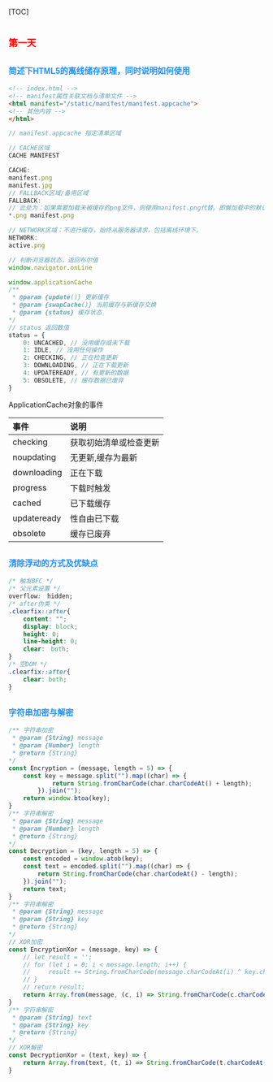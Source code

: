 [TOC]

# <font color=red size=4 face="sans-serif">第一天</font>

## <font color=dodgerblue size=3 face="sans-serif">简述下HTML5的离线储存原理，同时说明如何使用</font>

<!-- 存疑 -->

``` HTML
<!-- index.html -->
<!-- manifest属性关联文档与清单文件 -->
<html manifest="/static/manifest/manifest.appcache">
<!-- 其他内容 -->
</html>
```

``` JavaScript
// manifest.appcache 指定清单区域

// CACHE区域
CACHE MANIFEST

CACHE:
manifest.png
manifest.jpg
// FALLBACK区域/备用区域
FALLBACK:
// 此处为：如果需要加载未被缓存的png文件，则使用manifest.png代替。即懒加载中的默认图片。
*.png manifest.png

// NETWORK区域：不进行缓存，始终从服务器请求，包括离线环境下。
NETWORK:
active.png
```

``` JavaScript
// 判断浏览器状态，返回布尔值
window.navigator.onLine
```

<!-- 使用离线缓存 -->
``` JavaScript
window.applicationCache
/**
 * @param {update()} 更新缓存
 * @param {swapCache()} 当前缓存与新缓存交换
 * @param {status} 缓存状态
*/
// status 返回数值
status = {
    0: UNCACHED, // 没用缓存或未下载
    1: IDLE, // 没用任何操作
    2: CHECKING, // 正在检查更新
    3: DOWNLOADING, // 正在下载更新
    4: UPDATEREADY, // 有更新的数据
    5: OBSOLETE, // 缓存数据已废弃
}
```

ApplicationCache对象的事件

| 事件 | 说明 |
| :------ | :------ |
| checking | 获取初始清单或检查更新 |
| noupdating | 无更新,缓存为最新 |
| downloading | 正在下载 |
| progress | 下载时触发 |
| cached | 已下载缓存 |
| updateready | 性自由已下载 |
| obsolete | 缓存已废弃 |

## <font color=dodgerblue size=3 face="sans-serif">清除浮动的方式及优缺点</font>

``` CSS
/* 触发BFC */
/* 父元素设置 */
overflow:　hidden;
/* after伪类 */
.clearfix::after{
    content: "";
    display: block;
    height: 0;
    line-height: 0;
    clear:　both;
}
/* 空DOM */
.clearfix::after{
    clear: both;
}
```

## <font color=dodgerblue size=3 face="sans-serif">字符串加密与解密</font>

``` JavaScript
/** 字符串加密
 * @param {String} message
 * @param {Number} length
 * @return {String}
*/
const Encryption = (message, length = 5) => {
    const key = message.split("").map((char) => {
            return String.fromCharCode(char.charCodeAt() + length);
        }).join("");
    return window.btoa(key);
}
/** 字符串解密
 * @param {String} message
 * @param {Number} length
 * @return {String}
*/
const Decryption = (key, length = 5) => {
    const encoded = window.atob(key); 
    const text = encoded.split("").map((char) => {
        return String.fromCharCode(char.charCodeAt() - length);
    }).join("");
    return text;
}
/** 字符串解密
 * @param {String} message
 * @param {String} key
 * @return {String}
*/
// XOR加密
const EncryptionXor = (message, key) => {
    // let result = '';
    // for (let i = 0; i < message.length; i++) {
    //     result += String.fromCharCode(message.charCodeAt(i) ^ key.charCodeAt(i % key.length));
    // }
    // return result;
    return Array.from(message, (c, i) => String.fromCharCode(c.charCodeAt() ^ key.charCodeAt(i % key.length))).join('');
}
/** 字符串解密
 * @param {String} text
 * @param {String} key
 * @return {String}
*/
// XOR解密
const DecryptionXor = (text, key) => {
    return Array.from(text, (t, i) => String.fromCharCode(t.charCodeAt() ^ key.charCodeAt(i % key.length))).join('');
}
```
